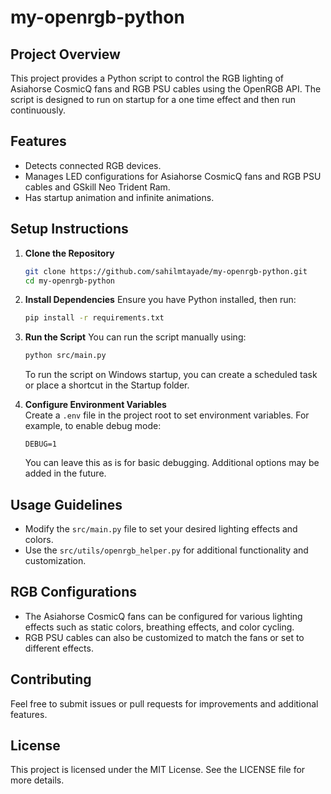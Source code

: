# my-openrgb-python

## Project Overview
This project provides a Python script to control the RGB lighting of Asiahorse CosmicQ fans and RGB PSU cables using the OpenRGB API. The script is designed to run on startup for a one time effect and then run continuously.

## Features
- Detects connected RGB devices.
- Manages LED configurations for Asiahorse CosmicQ fans and RGB PSU cables and GSkill Neo Trident Ram.
- Has startup animation and infinite animations.

## Setup Instructions
1. **Clone the Repository**
   ```bash
   git clone https://github.com/sahilmtayade/my-openrgb-python.git
   cd my-openrgb-python
   ```

2. **Install Dependencies**
   Ensure you have Python installed, then run:
   ```bash
   pip install -r requirements.txt
   ```

3. **Run the Script**
   You can run the script manually using:
   ```bash
   python src/main.py
   ```
   To run the script on Windows startup, you can create a scheduled task or place a shortcut in the Startup folder.

4. **Configure Environment Variables**  
   Create a `.env` file in the project root to set environment variables. For example, to enable debug mode:
   ```
   DEBUG=1
   ```
   You can leave this as is for basic debugging. Additional options may be added in the future.
## Usage Guidelines
- Modify the `src/main.py` file to set your desired lighting effects and colors.
- Use the `src/utils/openrgb_helper.py` for additional functionality and customization.

## RGB Configurations
- The Asiahorse CosmicQ fans can be configured for various lighting effects such as static colors, breathing effects, and color cycling.
- RGB PSU cables can also be customized to match the fans or set to different effects.

## Contributing
Feel free to submit issues or pull requests for improvements and additional features. 

## License
This project is licensed under the MIT License. See the LICENSE file for more details.